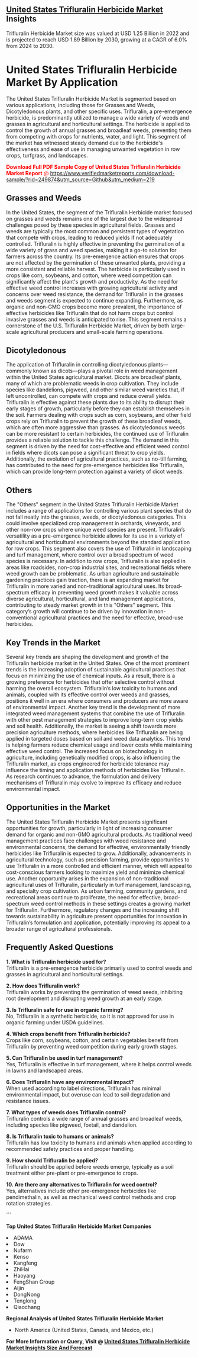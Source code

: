 <h2><a href="https://www.verifiedmarketreports.com/download-sample/?rid=249874&amp;utm_source=Github&amp;utm_medium=219" target="_blank">United States Trifluralin Herbicide Market</a> Insights</h2><p>Trifluralin Herbicide Market size was valued at USD 1.25 Billion in 2022 and is projected to reach USD 1.89 Billion by 2030, growing at a CAGR of 6.0% from 2024 to 2030.</p><p> <h1>United States Trifluralin Herbicide Market By Application</h1> <p>The United States Trifluralin Herbicide Market is segmented based on various applications, including those for Grasses and Weeds, Dicotyledonous plants, and other specific uses. Trifluralin, a pre-emergence herbicide, is predominantly utilized to manage a wide variety of weeds and grasses in agricultural and horticultural settings. The herbicide is applied to control the growth of annual grasses and broadleaf weeds, preventing them from competing with crops for nutrients, water, and light. This segment of the market has witnessed steady demand due to the herbicide's effectiveness and ease of use in managing unwanted vegetation in row crops, turfgrass, and landscapes. <p><span class=""><span style="color: #ff0000;"><strong>Download Full PDF Sample Copy of United States Trifluralin Herbicide Market Report</strong> @ </span><a href="https://www.verifiedmarketreports.com/download-sample/?rid=249874&amp;utm_source=Github&amp;utm_medium=219" target="_blank">https://www.verifiedmarketreports.com/download-sample/?rid=249874&amp;utm_source=Github&amp;utm_medium=219</a></span></p></p> <h2>Grasses and Weeds</h2> <p>In the United States, the segment of the Trifluralin Herbicide market focused on grasses and weeds remains one of the largest due to the widespread challenges posed by these species in agricultural fields. Grasses and weeds are typically the most common and persistent types of vegetation that compete with crops, leading to reduced yields if not adequately controlled. Trifluralin is highly effective in preventing the germination of a wide variety of grass and weed species, making it a go-to solution for farmers across the country. Its pre-emergence action ensures that crops are not affected by the germination of these unwanted plants, providing a more consistent and reliable harvest. The herbicide is particularly used in crops like corn, soybeans, and cotton, where weed competition can significantly affect the plant's growth and productivity. As the need for effective weed control increases with growing agricultural activity and concerns over weed resistance, the demand for Trifluralin in the grasses and weeds segment is expected to continue expanding. Furthermore, as organic and non-GMO crops become more prevalent, the importance of effective herbicides like Trifluralin that do not harm crops but control invasive grasses and weeds is anticipated to rise. This segment remains a cornerstone of the U.S. Trifluralin Herbicide Market, driven by both large-scale agricultural producers and small-scale farming operations. <h2>Dicotyledonous</h2> <p>The application of Trifluralin in controlling dicotyledonous plants—commonly known as dicots—plays a pivotal role in weed management within the United States agricultural market. Dicots are broadleaf plants, many of which are problematic weeds in crop cultivation. They include species like dandelions, pigweed, and other similar weed varieties that, if left uncontrolled, can compete with crops and reduce overall yields. Trifluralin is effective against these plants due to its ability to disrupt their early stages of growth, particularly before they can establish themselves in the soil. Farmers dealing with crops such as corn, soybeans, and other field crops rely on Trifluralin to prevent the growth of these broadleaf weeds, which are often more aggressive than grasses. As dicotyledonous weeds can be more resistant to certain herbicides, the continued use of Trifluralin provides a reliable solution to tackle this challenge. The demand in this segment is driven by the need for cost-effective and efficient weed control in fields where dicots can pose a significant threat to crop yields. Additionally, the evolution of agricultural practices, such as no-till farming, has contributed to the need for pre-emergence herbicides like Trifluralin, which can provide long-term protection against a variety of dicot weeds. <h2>Others</h2> <p>The "Others" segment in the United States Trifluralin Herbicide Market includes a range of applications for controlling various plant species that do not fall neatly into the grasses, weeds, or dicotyledonous categories. This could involve specialized crop management in orchards, vineyards, and other non-row crops where unique weed species are present. Trifluralin’s versatility as a pre-emergence herbicide allows for its use in a variety of agricultural and horticultural environments beyond the standard application for row crops. This segment also covers the use of Trifluralin in landscaping and turf management, where control over a broad spectrum of weed species is necessary. In addition to row crops, Trifluralin is also applied in areas like roadsides, non-crop industrial sites, and recreational fields where weed growth can be problematic. As urban agriculture and sustainable gardening practices gain traction, there is an expanding market for Trifluralin in more varied and non-traditional agricultural uses. Its broad-spectrum efficacy in preventing weed growth makes it valuable across diverse agricultural, horticultural, and land management applications, contributing to steady market growth in this "Others" segment. This category’s growth will continue to be driven by innovation in non-conventional agricultural practices and the need for effective, broad-use herbicides. <h2>Key Trends in the Market</h2> <p>Several key trends are shaping the development and growth of the Trifluralin herbicide market in the United States. One of the most prominent trends is the increasing adoption of sustainable agricultural practices that focus on minimizing the use of chemical inputs. As a result, there is a growing preference for herbicides that offer selective control without harming the overall ecosystem. Trifluralin’s low toxicity to humans and animals, coupled with its effective control over weeds and grasses, positions it well in an era where consumers and producers are more aware of environmental impact. Another key trend is the development of more integrated weed management systems that combine the use of Trifluralin with other pest management strategies to improve long-term crop yields and soil health. Additionally, the market is seeing a shift towards more precision agriculture methods, where herbicides like Trifluralin are being applied in targeted doses based on soil and weed data analytics. This trend is helping farmers reduce chemical usage and lower costs while maintaining effective weed control. The increased focus on biotechnology in agriculture, including genetically modified crops, is also influencing the Trifluralin market, as crops engineered for herbicide tolerance may influence the timing and application methods of herbicides like Trifluralin. As research continues to advance, the formulation and delivery mechanisms of Trifluralin may evolve to improve its efficacy and reduce environmental impact. <h2>Opportunities in the Market</h2> <p>The United States Trifluralin Herbicide Market presents significant opportunities for growth, particularly in light of increasing consumer demand for organic and non-GMO agricultural products. As traditional weed management practices face challenges with weed resistance and environmental concerns, the demand for effective, environmentally friendly herbicides like Trifluralin is expected to grow. Additionally, advancements in agricultural technology, such as precision farming, provide opportunities to use Trifluralin in a more controlled and efficient manner, which will appeal to cost-conscious farmers looking to maximize yield and minimize chemical use. Another opportunity arises in the expansion of non-traditional agricultural uses of Trifluralin, particularly in turf management, landscaping, and specialty crop cultivation. As urban farming, community gardens, and recreational areas continue to proliferate, the need for effective, broad-spectrum weed control methods in these settings creates a growing market for Trifluralin. Furthermore, regulatory changes and the increasing shift towards sustainability in agriculture present opportunities for innovation in Trifluralin’s formulation and application, potentially improving its appeal to a broader range of agricultural professionals. <h2>Frequently Asked Questions</h2> <p><b>1. What is Trifluralin herbicide used for?</b><br> Trifluralin is a pre-emergence herbicide primarily used to control weeds and grasses in agricultural and horticultural settings.</p> <p><b>2. How does Trifluralin work?</b><br> Trifluralin works by preventing the germination of weed seeds, inhibiting root development and disrupting weed growth at an early stage.</p> <p><b>3. Is Trifluralin safe for use in organic farming?</b><br> No, Trifluralin is a synthetic herbicide, so it is not approved for use in organic farming under USDA guidelines.</p> <p><b>4. Which crops benefit from Trifluralin herbicide?</b><br> Crops like corn, soybeans, cotton, and certain vegetables benefit from Trifluralin by preventing weed competition during early growth stages.</p> <p><b>5. Can Trifluralin be used in turf management?</b><br> Yes, Trifluralin is effective in turf management, where it helps control weeds in lawns and landscaped areas.</p> <p><b>6. Does Trifluralin have any environmental impact?</b><br> When used according to label directions, Trifluralin has minimal environmental impact, but overuse can lead to soil degradation and resistance issues.</p> <p><b>7. What types of weeds does Trifluralin control?</b><br> Trifluralin controls a wide range of annual grasses and broadleaf weeds, including species like pigweed, foxtail, and dandelion.</p> <p><b>8. Is Trifluralin toxic to humans or animals?</b><br> Trifluralin has low toxicity to humans and animals when applied according to recommended safety practices and proper handling.</p> <p><b>9. How should Trifluralin be applied?</b><br> Trifluralin should be applied before weeds emerge, typically as a soil treatment either pre-plant or pre-emergence to crops.</p> <p><b>10. Are there any alternatives to Trifluralin for weed control?</b><br> Yes, alternatives include other pre-emergence herbicides like pendimethalin, as well as mechanical weed control methods and crop rotation strategies.</p> ```</p><p><strong>Top United States Trifluralin Herbicide Market Companies</strong></p><div data-test-id=""><p><li>ADAMA</li><li> Dow</li><li> Nufarm</li><li> Kenso</li><li> Kangfeng</li><li> ZhiHai</li><li> Haoyang</li><li> FengShan Group</li><li> Aijin</li><li> DongNong</li><li> Tenglong</li><li> Qiaochang</li></p><div><strong>Regional Analysis of&nbsp;United States Trifluralin Herbicide Market</strong></div><ul><li dir="ltr"><p dir="ltr">North America&nbsp;(United States, Canada, and Mexico, etc.)</p></li></ul><p><strong>For More Information or Query, Visit @&nbsp;</strong><strong><a href="https://www.verifiedmarketreports.com/product/trifluralin-herbicide-market/?utm_source=Github&amp;utm_medium=219" target="_blank">United States Trifluralin Herbicide Market Insights Size And Forecast</a></strong></p></div>
